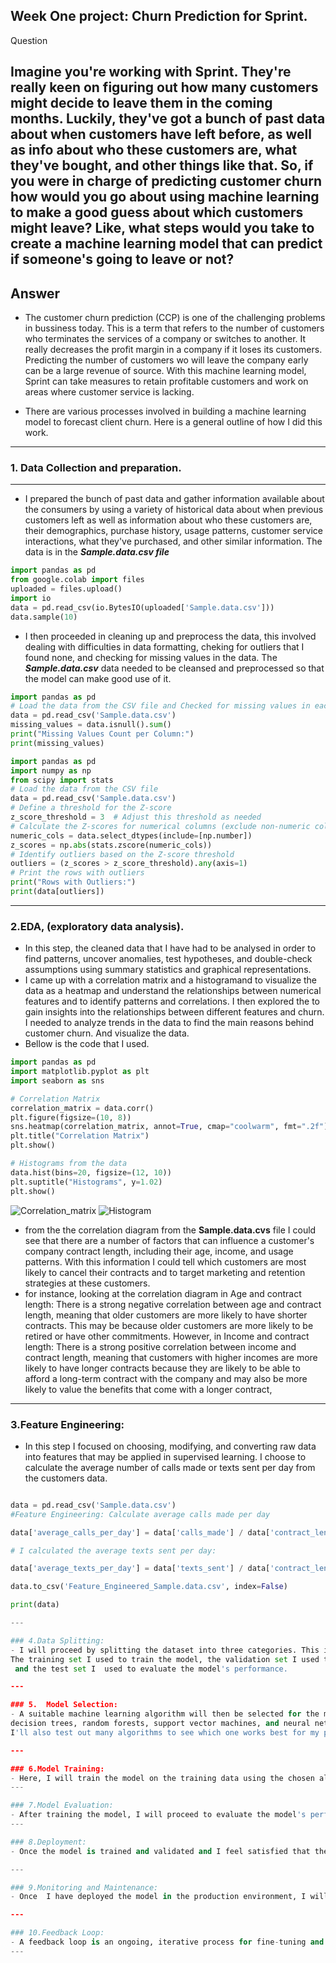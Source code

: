 ## **Week One project: Churn Prediction for Sprint.**

Question

Imagine you're working with Sprint. They're really keen on figuring out how many customers might decide 
to leave them in the coming months. Luckily, they've got a bunch of past data about when customers have 
left before, as well as info about who these customers are, what they've bought, and other things like that.
 So, if you were in charge of predicting customer churn how would you go about using machine learning to make
 a good guess about which customers might leave? Like, what steps would you take to create a machine learning 
 model that can predict if someone's going to leave or not?
---

## **Answer**
- The customer churn prediction (CCP) is one of the challenging problems in bussiness today. This is a term that refers
to the number of customers who terminates the services of a company or  switches to  another. It  really  decreases the  profit
 margin in a company if it loses its customers. Predicting the number of customers wo will leave the company early can be a
 large revenue of source. With this machine learning model, Sprint can take measures to retain  profitable customers and
 work on areas where customer service is lacking.
 
- There are various processes involved in building a machine learning model to forecast client churn. 
Here is a general outline of how I did this work.
---
### 1. Data	Collection and preparation.
---
- I prepared the bunch of past data and gather information available about the consumers by using a variety of historical 
data about when previous  customers left as well as information about who these customers are, their demographics,
 purchase history, usage patterns, customer service interactions, what they've purchased, and other similar information.
 The data is in the ***Sample.data.csv file***
 
 ```Python code
 import pandas as pd
from google.colab import files
uploaded = files.upload()
import io
data = pd.read_csv(io.BytesIO(uploaded['Sample.data.csv']))
data.sample(10)
```

- I then proceeded in cleaning up and preprocess the data, this  involved dealing with difficulties in data formatting,
 cheking for outliers that I found none, and  checking for missing values in the data.
 The ***Sample.data.csv*** data needed to be cleansed and preprocessed so that the model can make  good use of it.


```Python code to check for missing values.
import pandas as pd
# Load the data from the CSV file and Checked for missing values in each column
data = pd.read_csv('Sample.data.csv')
missing_values = data.isnull().sum()
print("Missing Values Count per Column:")
print(missing_values)
```

```python code for cheking outliers
import pandas as pd
import numpy as np
from scipy import stats
# Load the data from the CSV file
data = pd.read_csv('Sample.data.csv')
# Define a threshold for the Z-score
z_score_threshold = 3  # Adjust this threshold as needed
# Calculate the Z-scores for numerical columns (exclude non-numeric columns)
numeric_cols = data.select_dtypes(include=[np.number])
z_scores = np.abs(stats.zscore(numeric_cols))
# Identify outliers based on the Z-score threshold
outliers = (z_scores > z_score_threshold).any(axis=1)
# Print the rows with outliers
print("Rows with Outliers:")
print(data[outliers])
```
---

### 2.EDA, (exploratory data analysis).
- In this step, the cleaned data that I have had to be analysed in order to find patterns,
 uncover anomalies, test hypotheses, and double-check assumptions using summary statistics 
 and graphical representations.
- I came up with a correlation matrix and a histogramand to visualize the data as a heatmap and understand the relationships
  between numerical features and to identify patterns and correlations. I then explored the 
  to gain insights into the relationships between different features and churn. 
  I needed to analyze trends in the data to find the main reasons 
 behind customer churn. And visualize the data. 
- Bellow is the code that I used.
```python code
import pandas as pd
import matplotlib.pyplot as plt
import seaborn as sns

# Correlation Matrix
correlation_matrix = data.corr()
plt.figure(figsize=(10, 8))
sns.heatmap(correlation_matrix, annot=True, cmap="coolwarm", fmt=".2f")
plt.title("Correlation Matrix")
plt.show()

# Histograms from the data
data.hist(bins=20, figsize=(12, 10))
plt.suptitle("Histograms", y=1.02)
plt.show()
```
![Correlation_matrix](https://github.com/edinabwari/Data_Science_For_Everyone_Projects/blob/main/Week%20_1_Projects/Correlation_matrix.png)
![Histogram](https://github.com/edinabwari/Data_Science_For_Everyone_Projects/blob/main/Week%20_1_Projects/Histogram.png)
- from the  the correlation diagram from the **Sample.data.cvs** file I could see that there are a number of 
factors that can influence a customer's company contract length, including their age, income, and usage patterns.
With this information I could tell which customers are most likely to cancel their contracts and to target marketing
and retention strategies at these customers.
- for instance, looking at the correlation diagram in Age and contract length: There is a strong negative correlation 
between age and contract length, meaning that older customers are more likely to have shorter contracts. This may be
 because older customers are more likely to be retired or have other commitments. However, in Income and contract length: 
 There is a strong positive correlation between income and contract length, meaning that 
customers with higher incomes are more likely to have longer contracts because they are likely to be able to afford a long-term contract 
with the company and may also be more likely to value the benefits that come with a longer contract, 
---

### 3.Feature Engineering:
- In this step I focused on choosing, modifying, and converting raw data into features that may be applied in supervised learning. 
 I choose to calculate the average number of calls made or texts sent per day from the customers data.
 ```python codeimport pandas as pd

data = pd.read_csv('Sample.data.csv')
#Feature Engineering: Calculate average calls made per day

data['average_calls_per_day'] = data['calls_made'] / data['contract_length']

# I calculated the average texts sent per day:

data['average_texts_per_day'] = data['texts_sent'] / data['contract_length']

data.to_csv('Feature_Engineered_Sample.data.csv', index=False)

print(data)

---

### 4.Data Splitting:
- I will proceed by splitting the dataset into three categories. This includes training, validation, and test sets.
 The training set I used to train the model, the validation set I used to tune hyperparameters,
  and the test set I  used to evaluate the model's performance.

---

### 5.	Model Selection: 
- A suitable machine learning algorithm will then be selected for the model. Logistic regression, 
decision trees, random forests, support vector machines, and neural networks are a few of the often-used options.
 I'll also test out many algorithms to see which one works best for my particular dataset before carefully choosing the top algorithm.

---

### 6.Model Training:
- Here, I will train the model on the training data using the chosen algorithm. Once I have the chosen algorithm, I would need to train the model on the prepared data. This involves feeding the algorithm the data and allowing it to learn the relationships between the different variables. Tune hyperparameters using techniques like cross-validation to optimize model performance.
---

### 7.Model Evaluation:
- After training the model, I will proceed to evaluate the model's performance on the validation and test sets using relevant evaluation metrics such as accuracy, precision, recall, F1-score, and ROC-AUC. This would provide an idea of the model's potential performance on fresh data. In order to make sure the model makes accurate predictions; I will compare its performance to that of a baseline model (such as a random guess).
---

### 8.Deployment:
- Once the model is trained and validated and I feel satisfied that the model is able to predict customers behavior and churn, I will go on to deploy it into the production environment, where it can be used to make real-time predictions on new customer data.

--- 

### 9.Monitoring and Maintenance:
- Once 	I have deployed the model in the production environment, I will continuously monitor the model's performance and retrain it periodically with new data to ensure its accuracy remains high. This will involve checking for issues, modifications as needed, and prospective issues. The purpose of maintenance and monitoring is to guarantee the ongoing use, dependability, and security of the model, by performing software updates, hardware maintenance, configuring management.

--- 

### 10.Feedback Loop:
- A feedback loop is an ongoing, iterative process for fine-tuning and enhancing the model based on user feedback and assessments of its effectiveness. The model will rely on the feedback loop process since it will enable me to continuously enhance and refine the model. It makes sure the model is in line with the facts and specifications of the real world and is flexible enough to change with the times. Feedback loops also aid in spotting and fixing any problems like bias or overfitting that might not be obvious in the early phases of development.
---